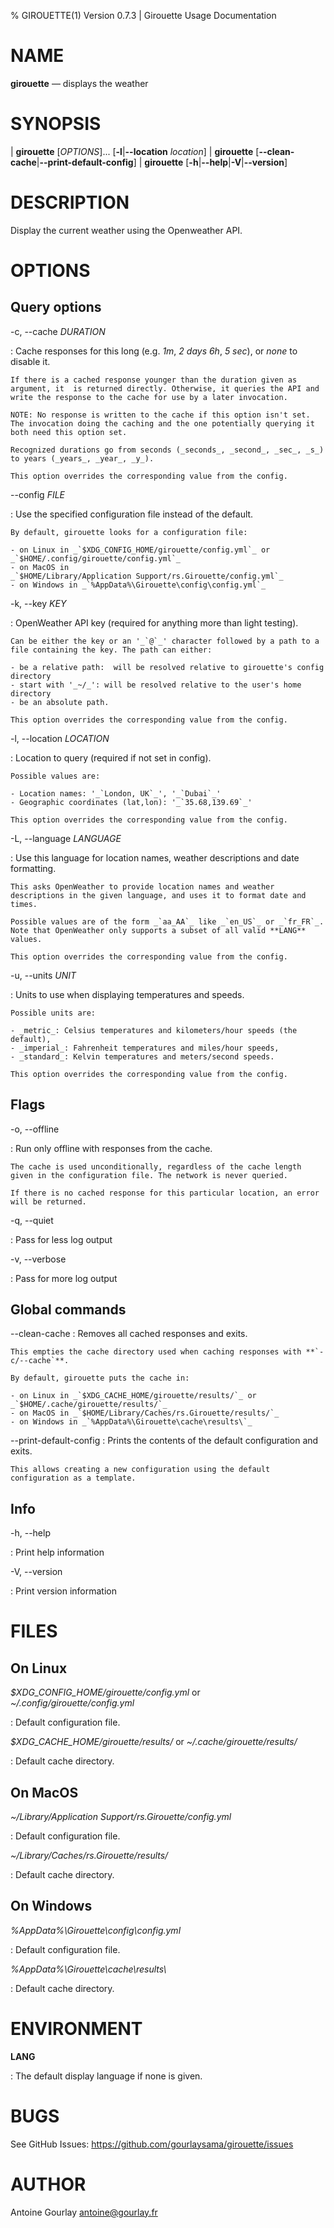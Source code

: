 % GIROUETTE(1) Version 0.7.3 | Girouette Usage Documentation

NAME
====

**girouette** — displays the weather

SYNOPSIS
========

| **girouette** \[_OPTIONS_]... \[**-l**|**\--location** _location_]
| **girouette** \[**\--clean-cache**|**\--print-default-config**]
| **girouette** \[**-h**|**\--help**|**-V**|**\--version**]

DESCRIPTION
===========

Display the current weather using the Openweather API.

OPTIONS
=======

Query options
-------------

-c, \--cache _DURATION_

:   Cache responses for this long (e.g. _1m_, _2 days 6h_, _5 sec_), or _none_ to disable it.

    If there is a cached response younger than the duration given as argument, it  is returned directly. Otherwise, it queries the API and write the response to the cache for use by a later invocation.

    NOTE: No response is written to the cache if this option isn't set. The invocation doing the caching and the one potentially querying it both need this option set.

    Recognized durations go from seconds (_seconds_, _second_, _sec_, _s_) to years (_years_, _year_, _y_).

    This option overrides the corresponding value from the config.

\--config _FILE_

:   Use the specified configuration file instead of the default.

    By default, girouette looks for a configuration file:
            
    - on Linux in _`$XDG_CONFIG_HOME/girouette/config.yml`_ or _`$HOME/.config/girouette/config.yml`_
    - on MacOS in _`$HOME/Library/Application Support/rs.Girouette/config.yml`_
    - on Windows in _`%AppData%\Girouette\config\config.yml`_

-k, \--key _KEY_

:   OpenWeather API key (required for anything more than light testing).

    Can be either the key or an '_`@`_' character followed by a path to a file containing the key. The path can either: 

    - be a relative path:  will be resolved relative to girouette's config directory
    - start with '_~/_': will be resolved relative to the user's home directory
    - be an absolute path.

    This option overrides the corresponding value from the config.

-l, \--location _LOCATION_

:   Location to query (required if not set in config).

    Possible values are:

    - Location names: '_`London, UK`_', '_`Dubai`_'
    - Geographic coordinates (lat,lon): '_`35.68,139.69`_'

    This option overrides the corresponding value from the config.

 -L, \--language _LANGUAGE_

:   Use this language for location names, weather descriptions and date formatting.

    This asks OpenWeather to provide location names and weather descriptions in the given language, and uses it to format date and times.

    Possible values are of the form _`aa_AA`_ like _`en_US`_ or _`fr_FR`_. Note that OpenWeather only supports a subset of all valid **LANG** values.

    This option overrides the corresponding value from the config.

-u, \--units _UNIT_

:   Units to use when displaying temperatures and speeds.

    Possible units are:

    - _metric_: Celsius temperatures and kilometers/hour speeds (the default),
    - _imperial_: Fahrenheit temperatures and miles/hour speeds,
    - _standard_: Kelvin temperatures and meters/second speeds.

    This option overrides the corresponding value from the config.

Flags
-----

-o, \--offline

:   Run only offline with responses from the cache.

    The cache is used unconditionally, regardless of the cache length given in the configuration file. The network is never queried.

    If there is no cached response for this particular location, an error will be returned.

-q, \--quiet

:   Pass for less log output

-v, \--verbose

:   Pass for more log output

Global commands
---------------

\--clean-cache
:   Removes all cached responses and exits.

    This empties the cache directory used when caching responses with **`-c/--cache`**.

    By default, girouette puts the cache in:

    - on Linux in _`$XDG_CACHE_HOME/girouette/results/`_ or _`$HOME/.cache/girouette/results/`_
    - on MacOS in _`$HOME/Library/Caches/rs.Girouette/results/`_
    - on Windows in _`%AppData%\Girouette\cache\results\`_

\--print-default-config
:   Prints the contents of the default configuration and exits.

    This allows creating a new configuration using the default configuration as a template.

Info
----
-h, \--help

:   Print help information

-V, \--version

:   Print version information

FILES
=====

On Linux
--------

_\$XDG_CONFIG_HOME/girouette/config.yml_ or _~/.config/girouette/config.yml_

:   Default configuration file.

_\$XDG_CACHE_HOME/girouette/results/_ or _~/.cache/girouette/results/_

:   Default cache directory.

On MacOS
--------

_~/Library/Application Support/rs.Girouette/config.yml_

:   Default configuration file.

_~/Library/Caches/rs.Girouette/results/_

:   Default cache directory.

On Windows
----------

_%AppData%\\Girouette\\config\\config.yml_

:   Default configuration file.

_%AppData%\\Girouette\\cache\\results\\_

:   Default cache directory.

ENVIRONMENT
===========

**LANG**

:   The default display language if none is given.

BUGS
====

See GitHub Issues: <https://github.com/gourlaysama/girouette/issues>

AUTHOR
======

Antoine Gourlay <antoine@gourlay.fr>

